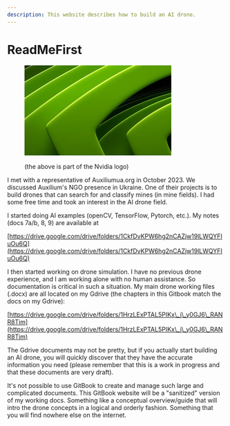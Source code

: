 ```yaml
---
description: This website describes how to build an AI drone.
---
```


# ReadMeFirst

<figure><img src=".gitbook/assets/image.png" alt=""><figcaption><p>(the above is part of the Nvidia logo)</p></figcaption></figure>

I met with a representative of Auxiliumua.org in October 2023. We discussed Auxilium's NGO presence in Ukraine. One of their projects is to build drones that can search for and classify mines (in mine fields). I had some free time and took an interest in the AI drone field.

I started doing AI examples (openCV, TensorFlow, Pytorch, etc.). My notes (docs 7a/b, 8, 9) are available at  &#x20;

&#x20;    [https://drive.google.com/drive/folders/1CkfDvKPW6hg2nCAZjw19lLWQYFIuOu6Q](https://drive.google.com/drive/folders/1CkfDvKPW6hg2nCAZjw19lLWQYFIuOu6Q)

I then started working on drone simulation. I have no previous drone experience, and I am working alone with no human assistance. So documentation is critical in such a situation. My main drone working files (.docx) are all located on my Gdrive (the chapters in this Gitbook match the docs on my Gdrive):

&#x20;    [https://drive.google.com/drive/folders/1HrzLExPTAL5PIKx\_j\_y0GJ6\_RANR8Tjm](https://drive.google.com/drive/folders/1HrzLExPTAL5PIKx\_j\_y0GJ6\_RANR8Tjm)

The Gdrive documents may not be pretty, but if you actually start building an AI drone, you will quickly discover that they have  the accurate information you need (please remember that this is a work in progress and that these documents are very draft).

It's not possible to use GitBook to create and manage such large and complicated documents. This GitBook website will be a "sanitized" version of my working docs. Something like a conceptual overview/guide that will intro the drone concepts in a logical and orderly fashion. Something that you will find nowhere else on the internet.&#x20;
